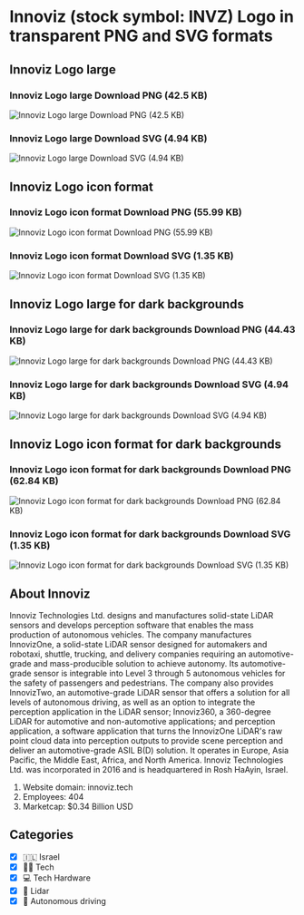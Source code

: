 # Innoviz (stock symbol: INVZ) Logo in transparent PNG and SVG formats

## Innoviz Logo large

### Innoviz Logo large Download PNG (42.5 KB)

![Innoviz Logo large Download PNG (42.5 KB)](/img/orig/INVZ_BIG-3b8faec0.png)

### Innoviz Logo large Download SVG (4.94 KB)

![Innoviz Logo large Download SVG (4.94 KB)](/img/orig/INVZ_BIG-644e333d.svg)

## Innoviz Logo icon format

### Innoviz Logo icon format Download PNG (55.99 KB)

![Innoviz Logo icon format Download PNG (55.99 KB)](/img/orig/INVZ-50594120.png)

### Innoviz Logo icon format Download SVG (1.35 KB)

![Innoviz Logo icon format Download SVG (1.35 KB)](/img/orig/INVZ-f9b821a4.svg)

## Innoviz Logo large for dark backgrounds

### Innoviz Logo large for dark backgrounds Download PNG (44.43 KB)

![Innoviz Logo large for dark backgrounds Download PNG (44.43 KB)](/img/orig/INVZ_BIG.D-9baebf73.png)

### Innoviz Logo large for dark backgrounds Download SVG (4.94 KB)

![Innoviz Logo large for dark backgrounds Download SVG (4.94 KB)](/img/orig/INVZ_BIG.D-f94db1a4.svg)

## Innoviz Logo icon format for dark backgrounds

### Innoviz Logo icon format for dark backgrounds Download PNG (62.84 KB)

![Innoviz Logo icon format for dark backgrounds Download PNG (62.84 KB)](/img/orig/INVZ.D-523d4559.png)

### Innoviz Logo icon format for dark backgrounds Download SVG (1.35 KB)

![Innoviz Logo icon format for dark backgrounds Download SVG (1.35 KB)](/img/orig/INVZ.D-00dc7b6a.svg)

## About Innoviz

Innoviz Technologies Ltd. designs and manufactures solid-state LiDAR sensors and develops perception software that enables the mass production of autonomous vehicles. The company manufactures InnovizOne, a solid-state LiDAR sensor designed for automakers and robotaxi, shuttle, trucking, and delivery companies requiring an automotive-grade and mass-producible solution to achieve autonomy. Its automotive-grade sensor is integrable into Level 3 through 5 autonomous vehicles for the safety of passengers and pedestrians. The company also provides InnovizTwo, an automotive-grade LiDAR sensor that offers a solution for all levels of autonomous driving, as well as an option to integrate the perception application in the LiDAR sensor; Innoviz360, a 360-degree LiDAR for automotive and non-automotive applications; and perception application, a software application that turns the InnovizOne LiDAR's raw point cloud data into perception outputs to provide scene perception and deliver an automotive-grade ASIL B(D) solution. It operates in Europe, Asia Pacific, the Middle East, Africa, and North America. Innoviz Technologies Ltd. was incorporated in 2016 and is headquartered in Rosh HaAyin, Israel.

1. Website domain: innoviz.tech
2. Employees: 404
3. Marketcap: $0.34 Billion USD


## Categories
- [x] 🇮🇱 Israel
- [x] 👩‍💻 Tech
- [x] 💻 Tech Hardware
- [x] 🚦 Lidar
- [x] 🤖 Autonomous driving
